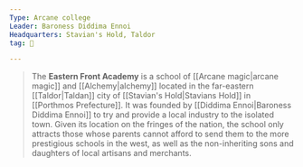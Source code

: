 ```yaml
---
Type: Arcane college
Leader: Baroness Diddima Ennoi
Headquarters: Stavian's Hold, Taldor
tag: 👥

---
```


> The **Eastern Front Academy** is a school of [[Arcane magic|arcane magic]] and [[Alchemy|alchemy]] located in the far-eastern [[Taldor|Taldan]] city of [[Stavian's Hold|Stavians Hold]] in [[Porthmos Prefecture]]. It was founded by [[Diddima Ennoi|Baroness Diddima Ennoi]] to try and provide a local industry to the isolated town. Given its location on the fringes of the nation, the school only attracts those whose parents cannot afford to send them to the more prestigious schools in the west, as well as the non-inheriting sons and daughters of local artisans and merchants.








